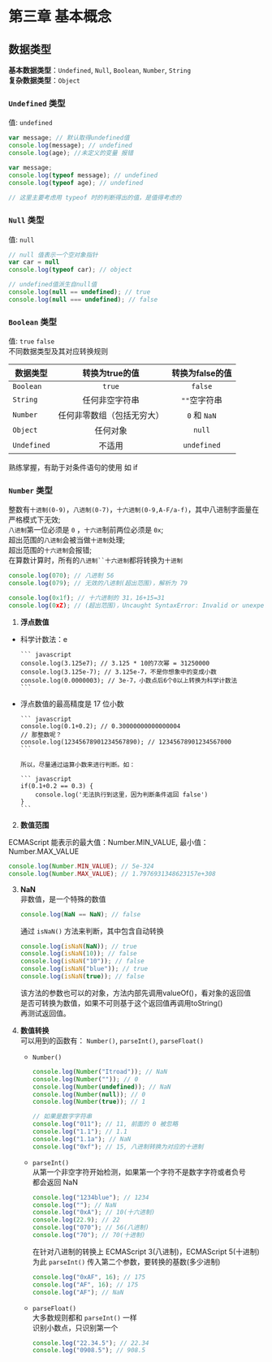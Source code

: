 # 第三章 基本概念  
## 数据类型
**基本数据类型**：`Undefined`, `Null`, `Boolean`, `Number`, `String`  
**复杂数据类型**：`Object`  

### `Undefined` 类型  
  值: `undefined`  

  ``` javascript
  var message; // 默认取得undefined值
  console.log(message); // undefined
  console.log(age); //未定义的变量 报错
  ```

  ``` javascript  
  var message; 
  console.log(typeof message); // undefined  
  console.log(typeof age); // undefined  
	  
  // 这里主要考虑用 typeof 时的判断得出的值，是值得考虑的
  ```  

### `Null` 类型  
  值: `null`  
  
  ``` javascript
  // null 值表示一个空对象指针
  var car = null
  console.log(typeof car); // object
  ```
  
  ``` javascript
  // undefined值派生自null值
  console.log(null == undefined); // true
  console.log(null === undefined); // false
  ```

### `Boolean` 类型  
值: `true` `false`  
不同数据类型及其对应转换规则  
  
| 数据类型 | 转换为true的值 | 转换为false的值 |  
| ------- | :------------: | :--------------: |  
| `Boolean` | `true` | `false` |  
| `String` | 任何非空字符串 | `""`空字符串 |
| `Number` | 任何非零数组（包括无穷大） | `0` 和 `NaN` |
| `Object` | 任何对象 | `null` |
| `Undefined` | 不适用 | `undefined` |  
  
  
  
  熟练掌握，有助于对条件语句的使用 如 if  
  
### `Number` 类型  
整数有`十进制(0-9)`，`八进制(0-7)`，`十六进制(0-9,A-F/a-f)`，其中八进制字面量在严格模式下无效;  
`八进制`第一位必须是 `0` ，`十六进`制前两位必须是 `0x`;  
超出范围的`八进制`会被当做`十进制`处理;  
超出范围的`十六进制`会报错;  
在算数计算时，所有的`八进制``十六进制`都将转换为`十进制`

``` javascript
console.log(070); // 八进制 56
console.log(079); // 无效的八进制(超出范围)，解析为 79

console.log(0x1f); // 十六进制的 31，16+15=31
console.log(0xZ); // (超出范围)，Uncaught SyntaxError: Invalid or unexpected token

```  

1. **浮点数值**  
  * 科学计数法：e  
    
    
    	``` javascript
    	console.log(3.125e7); // 3.125 * 10的7次幂 = 31250000
    	console.log(3.125e-7); // 3.125e-7，不是你想象中的变成小数
    	console.log(0.0000003); // 3e-7，小数点后6个0以上转换为科学计数法
    	```  
    	
    
  * 浮点数值的最高精度是 17 位小数  
    
    	``` javascript
    	console.log(0.1+0.2); // 0.30000000000000004
    	// 那整数呢？
    	console.log(12345678901234567890); // 12345678901234567000
    	```  
    	
    	所以，尽量通过运算小数来进行判断。如：  
    	
    	``` javascript
    	if(0.1+0.2 == 0.3) {
    		console.log('无法执行到这里，因为判断条件返回 false')
    	}
    	```
    	
2. **数值范围**  
   
  ECMAScript 能表示的最大值：Number.MIN_VALUE, 最小值：Number.MAX_VALUE  
  
  ``` javascript
  console.log(Number.MIN_VALUE); // 5e-324
  console.log(Number.MAX_VALUE); // 1.7976931348623157e+308
  ```
  
3. **NaN**  
   非数值，是一个特殊的数值  
   
   ``` javascript
   console.log(NaN == NaN); // false
   ```
   
   通过 `isNaN()` 方法来判断，其中包含自动转换  
   
   ``` javascript
   console.log(isNaN(NaN)); // true
   console.log(isNaN(10)); // false
   console.log(isNaN("10")); // false
   console.log(isNaN("blue")); // true
   console.log(isNaN(true)); // false
   ```
   该方法的参数也可以的对象，方法内部先调用valueOf()，看对象的返回值  
   是否可转换为数值，如果不可则基于这个返回值再调用toString()  
   再测试返回值。  
   
4. **数值转换**  
   可以用到的函数有： `Number()`, `parseInt()`, `parseFloat()`  
   * `Number()`
       
     ``` javascript
     console.log(Number("Itroad")); // NaN
     console.log(Number("")); // 0
     console.log(Number(undefined)); // NaN
     console.log(Number(null)); // 0
     console.log(Number(true)); // 1
     
     // 如果是数字字符串
     console.log("011"); // 11, 前面的 0 被忽略
     console.log("1.1"); // 1.1
     console.log("1.1a"); // NaN
     console.log("0xf"); // 15, 八进制转换为对应的十进制
     ```  
     
   * `parseInt()`  
	  从第一个非空字符开始检测，如果第一个字符不是数字字符或者负号  
	  都会返回 NaN	  
     
     ``` javascript
     console.log("1234blue"); // 1234
     console.log(""); // NaN
     console.log("0xA"); // 10(十六进制)
     console.log(22.9); // 22
     console.log("070"); // 56(八进制)
     console.log("70"); // 70(十进制)
     
     ```
     
     在针对八进制的转换上 ECMAScript 3(八进制)，ECMAScript 5(十进制)  
     为此 `parseInt()` 传入第二个参数，要转换的基数(多少进制)  
     
     ``` javascript
     console.log("0xAF", 16); // 175
     console.log("AF", 16); // 175
     console.log("AF"); // NaN
     ```
     
   * `parseFloat()`  
     大多数规则都和 `parseInt()` 一样  
     识别小数点，只识别第一个  
     
     ``` javascript
     console.log("22.34.5"); // 22.34
     console.log("0908.5"); // 908.5
     ```
     
     
     